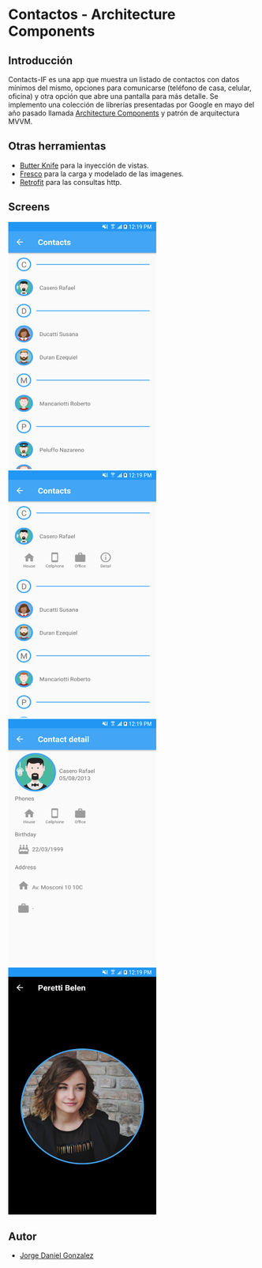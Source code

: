 # Contactos - Architecture Components

## Introducción

  Contacts-IF es una app que muestra un listado de contactos con datos mínimos del mismo,
  opciones para comunicarse (teléfono de casa, celular, oficina) y otra opción que abre
  una pantalla para más detalle.
  Se implemento una colección de librerías presentadas por Google en mayo del año pasado
  llamada [Architecture Components](https://developer.android.com/topic/libraries/architecture/index.html) y patrón de arquitectura MVVM.

## Otras herramientas
  
  * [Butter Knife](http://jakewharton.github.io/butterknife/) para la inyección de vistas.
  * [Fresco](http://frescolib.org/docs/index.html) para la carga y modelado de las imagenes.
  * [Retrofit](http://square.github.io/retrofit/) para las consultas http.
  
## Screens
  <img src="https://github.com/JorgeDaniel29/Contacts-IF/blob/master/Recursos/screen_1.png" width="300" height="500">
  <img src="https://github.com/JorgeDaniel29/Contacts-IF/blob/master/Recursos/screen_2.png" width="300" height="500">
  <img src="https://github.com/JorgeDaniel29/Contacts-IF/blob/master/Recursos/screen_3.png" width="300" height="500">
  <img src="https://github.com/JorgeDaniel29/Contacts-IF/blob/master/Recursos/screen_4.png" width="300" height="500">
  
## Autor
  
  * [Jorge Daniel Gonzalez](https://www.linkedin.com/in/jorge-daniel-gonzalez-8783a2112/)

